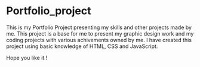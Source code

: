 # Portfolio_project

This is my Portfolio Project presenting my skills and other projects made by me. 
This project is a base for me to present my graphic design work and my coding projects with various achivements owned by me. 
I have created this project using basic knowledge of HTML, CSS and JavaScript.

Hope you like it !
